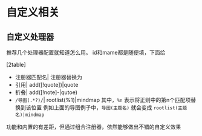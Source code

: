 # 自定义相关

## 自定义处理器

推荐几个处理器配置就知道怎么用。
id和mame都是随便填，下面给

[2table]
- 注册器匹配名| 注册器替换为
- 引用|     add([!quote])|quote
- 折叠|     add([!note]-|qutoe)
- `/导图(.*?)/`| rootlist(%1)|mindmap
其中，`%n` 表示将正则中的第n个匹配项替换到该位置
例如上面的导图例子中，`导图(主题名)` 就会变成 `rootlist(主题名)|mindmap`

功能和内置的有差距，但通过组合注册器，依然能够做出不错的自定义效果

